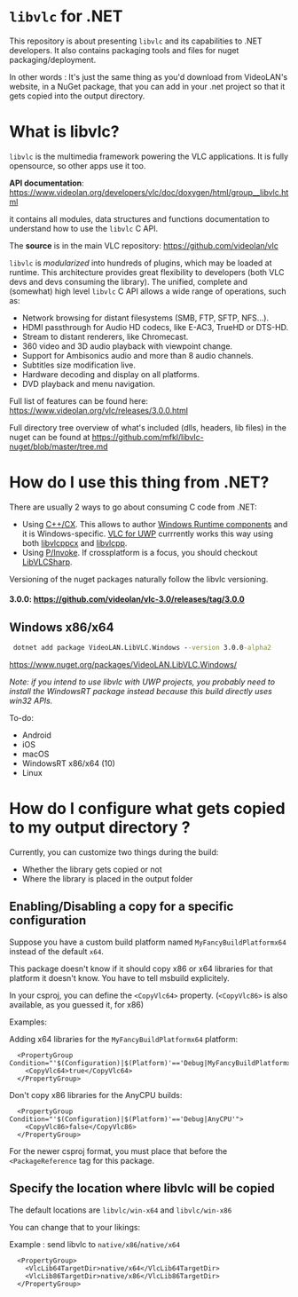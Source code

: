 # `libvlc` for .NET

This repository is about presenting `libvlc` and its capabilities to .NET developers.
It also contains packaging tools and files for nuget packaging/deployment.

In other words : It's just the same thing as you'd download from VideoLAN's website, in a NuGet package,
that you can add in your .net project so that it gets copied into the output directory.

# What is libvlc?

`libvlc` is the multimedia framework powering the VLC applications. It is fully opensource, so other apps use it too.

**API documentation**: https://www.videolan.org/developers/vlc/doc/doxygen/html/group__libvlc.html

it contains all modules, data structures and functions documentation to understand how to use the `libvlc` C API.

The **source** is in the main VLC repository: https://github.com/videolan/vlc

`libvlc` is *modularized* into hundreds of plugins, which may be loaded at runtime. This architecture provides great flexibility to developers (both VLC devs and devs consuming the library). The unified, complete and (somewhat) high level `libvlc` C API allows a wide range of operations, such as:
- Network browsing for distant filesystems (SMB, FTP, SFTP, NFS...).
- HDMI passthrough for Audio HD codecs, like E-AC3, TrueHD or DTS-HD.
- Stream to distant renderers, like Chromecast.
- 360 video and 3D audio playback with viewpoint change.
- Support for Ambisonics audio and more than 8 audio channels.
- Subtitles size modification live.
- Hardware decoding and display on all platforms.
- DVD playback and menu navigation.

Full list of features can be found here: https://www.videolan.org/vlc/releases/3.0.0.html

Full directory tree overview of what's included (dlls, headers, lib files) in the nuget can be found at https://github.com/mfkl/libvlc-nuget/blob/master/tree.md

# How do I use this thing from .NET?

There are usually 2 ways to go about consuming C code from .NET:
- Using [C++/CX](https://docs.microsoft.com/en-us/cpp/cppcx/visual-c-language-reference-c-cx). This allows to author [Windows Runtime components](https://docs.microsoft.com/en-us/cpp/windows/windows-runtime-cpp-template-library-wrl) and it is Windows-specific. [VLC for UWP](https://code.videolan.org/videolan/vlc-winrt) currrently works this way using both [libvlcppcx](https://github.com/kakone/libVLCX) and [libvlcpp](https://code.videolan.org/videolan/libvlcpp).
- Using [P/Invoke](http://www.mono-project.com/docs/advanced/pinvoke/). If crossplatform is a focus, you should checkout [LibVLCSharp](https://github.com/mfkl/LibVLCSharp).

Versioning of the nuget packages naturally follow the libvlc versioning.

#### 3.0.0: https://github.com/videolan/vlc-3.0/releases/tag/3.0.0

## Windows x86/x64
```cmd
 dotnet add package VideoLAN.LibVLC.Windows --version 3.0.0-alpha2
```
https://www.nuget.org/packages/VideoLAN.LibVLC.Windows/

*Note: if you intend to use libvlc with UWP projects, you probably need to install the WindowsRT package instead because this build directly uses win32 APIs.*


To-do:
- Android
- iOS
- macOS
- WindowsRT x86/x64 (10)
- Linux

# How do I configure what gets copied to my output directory ?

Currently, you can customize two things during the build:
- Whether the library gets copied or not
- Where the library is placed in the output folder

## Enabling/Disabling a copy for a specific configuration

Suppose you have a custom build platform named `MyFancyBuildPlatformx64` instead of the default `x64`.

This package doesn't know if it should copy x86 or x64 libraries for that platform it doesn't know.
You have to tell msbuild explicitely.

In your csproj, you can define the `<CopyVlc64>` property.
(`<CopyVlc86>` is also available, as you guessed it, for x86)

Examples:

Adding x64 libraries for the `MyFancyBuildPlatformx64` platform:
```
  <PropertyGroup Condition="'$(Configuration)|$(Platform)'=='Debug|MyFancyBuildPlatformx64'">
    <CopyVlc64>true</CopyVlc64>
  </PropertyGroup>
```

Don't copy x86 libraries for the AnyCPU builds:

```
  <PropertyGroup Condition="'$(Configuration)|$(Platform)'=='Debug|AnyCPU'">
    <CopyVlc86>false</CopyVlc86>
  </PropertyGroup>
```

For the newer csproj format, you must place that before the `<PackageReference`
tag for this package.

## Specify the location where libvlc will be copied

The default locations are `libvlc/win-x64` and `libvlc/win-x86`

You can change that to your likings:

Example : send libvlc to `native/x86`/`native/x64`
```
  <PropertyGroup>
    <VlcLib64TargetDir>native/x64</VlcLib64TargetDir>
    <VlcLib86TargetDir>native/x86</VlcLib86TargetDir>
  </PropertyGroup>
```
